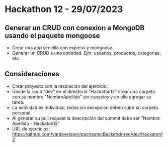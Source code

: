 # Hackathon 12 - 29/07/2023

## Generar un CRUD con conexion a MongoDB usando el paquete mongoose

- Crear una app sencilla con express y mongoose.
- Generar un CRUD a una entiedad. Ejm: usuarios, productos, categorias, etc.

## Consideraciones

- Crear proyecto con la resolución del ejercicio.
- Desde la rama "dev" en el directorio "Hackaton12" crear una carpeta con su nombre "NombreApellido" sin espacios y en ello agregar su tarea.
- La actividad es individual, todos sin excepción deben subir su carpeta personal.
- Al generar su pull request la descripción del commit debe ser "Nombre Apellido - Hackaton12"
- URL de ejercicios: https://github.com/vardeveloper/pachaqtecBackend/tree/dev/Hackaton12
